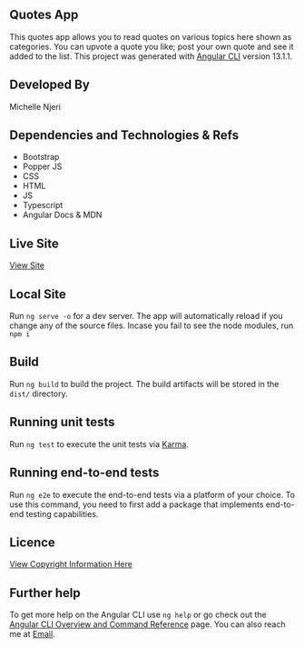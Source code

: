 ## Quotes App
This quotes app allows you to read quotes on various topics here shown as categories. You can upvote a quote you like; post your own quote and see it added to the list. 
This project was generated with [Angular CLI](https://github.com/angular/angular-cli) version 13.1.1.

## Developed By
Michelle Njeri 

## Dependencies and Technologies & Refs
- Bootstrap 
- Popper JS
- CSS
- HTML 
- JS 
- Typescript
- Angular Docs  & MDN 

## Live Site
[View Site]()

## Local Site
Run `ng serve -o` for a dev server. The app will automatically reload if you change any of the source files. Incase you fail to see the node modules, run `npm i`

## Build
Run `ng build` to build the project. The build artifacts will be stored in the `dist/` directory.

## Running unit tests
Run `ng test` to execute the unit tests via [Karma](https://karma-runner.github.io).

## Running end-to-end tests
Run `ng e2e` to execute the end-to-end tests via a platform of your choice. To use this command, you need to first add a package that implements end-to-end testing capabilities.

## Licence
[View Copyright Information Here](https://github.com/vantablanta/quotes-app/blob/master/LICENSE)

## Further help
To get more help on the Angular CLI use `ng help` or go check out the [Angular CLI Overview and Command Reference](https://angular.io/cli) page.
You can also reach me at [Email](mailto:vantablanta@gmail.com).
